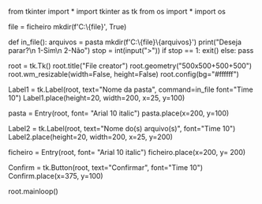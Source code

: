 from tkinter import *
import tkinter as tk
from os import *
import os

file = ficheiro
mkdir(f'C:\\{file}', True)

def in_file():
    arquivos = pasta
    mkdir(f'C:\\{file}\\{arquivos}')
    print("Deseja parar?\n 1-Sim\n 2-Não")
    stop = int(input(">"))
    if stop == 1:
        exit()
    else:
        pass

root = tk.Tk()
root.title("File creator")
root.geometry("500x500+500+500")
root.wm_resizable(width=False, height=False)
root.config(bg="#ffffff")

Label1 = tk.Label(root, text="Nome da pasta", command=in_file font="Time 10")
Label1.place(height=20, width=200, x=25, y=100)

pasta = Entry(root, font= "Arial 10 italic")
pasta.place(x=200, y=100)

Label2 = tk.Label(root, text="Nome do(s) arquivo(s)", font="Time 10")
Label2.place(height=20, width=200, x=25, y=200)

ficheiro = Entry(root, font= "Arial 10 italic")
ficheiro.place(x=200, y= 200)

Confirm = tk.Button(root, text="Confirmar", font="Time 10")
Confirm.place(x=375, y=100)

root.mainloop()

